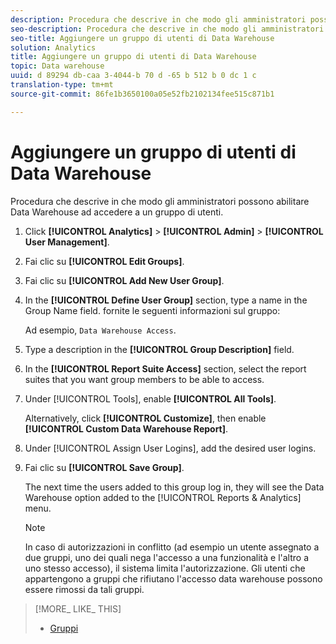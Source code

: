 ```yaml
---
description: Procedura che descrive in che modo gli amministratori possono abilitare Data Warehouse ad accedere a un gruppo di utenti.
seo-description: Procedura che descrive in che modo gli amministratori possono abilitare Data Warehouse ad accedere a un gruppo di utenti.
seo-title: Aggiungere un gruppo di utenti di Data Warehouse
solution: Analytics
title: Aggiungere un gruppo di utenti di Data Warehouse
topic: Data warehouse
uuid: d 89294 db-caa 3-4044-b 70 d -65 b 512 b 0 dc 1 c
translation-type: tm+mt
source-git-commit: 86fe1b3650100a05e52fb2102134fee515c871b1

---
```



# Aggiungere un gruppo di utenti di Data Warehouse

Procedura che descrive in che modo gli amministratori possono abilitare Data Warehouse ad accedere a un gruppo di utenti.

1. Click **[!UICONTROL Analytics]** &gt; **[!UICONTROL Admin]** &gt; **[!UICONTROL User Management]**.
1. Fai clic su **[!UICONTROL Edit Groups]**.
1. Fai clic su **[!UICONTROL Add New User Group]**.
1. In the **[!UICONTROL Define User Group]** section, type a name in the Group Name field. fornite le seguenti informazioni sul gruppo:

   Ad esempio, `Data Warehouse Access`.
1. Type a description in the **[!UICONTROL Group Description]** field.
1. In the **[!UICONTROL Report Suite Access]** section, select the report suites that you want group members to be able to access.
1. Under [!UICONTROL Tools], enable **[!UICONTROL All Tools]**.

   Alternatively, click **[!UICONTROL Customize]**, then enable **[!UICONTROL Custom Data Warehouse Report]**.

1. Under [!UICONTROL Assign User Logins], add the desired user logins.
1. Fai clic su **[!UICONTROL Save Group]**.

   The next time the users added to this group log in, they will see the Data Warehouse option added to the [!UICONTROL Reports & Analytics] menu.

   >[!NOTE]
   >
   >In caso di autorizzazioni in conflitto (ad esempio un utente assegnato a due gruppi, uno dei quali nega l'accesso a una funzionalità e l'altro a uno stesso accesso), il sistema limita l'autorizzazione. Gli utenti che appartengono a gruppi che rifiutano l'accesso data warehouse possono essere rimossi da tali gruppi.

>[!MORE_ LIKE_ THIS]
>
>* [Gruppi](/help/admin/user-management2/c-user-groups/groups.md)

